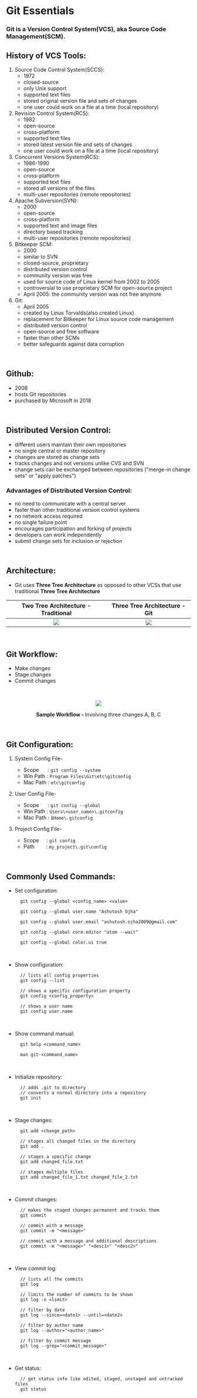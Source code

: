 # Git Essentials

### Git is a Version Control System(VCS), aka Source Code Management(SCM).

## History of VCS Tools:

1. Source Code Control System(SCCS):
    - 1972
    - closed-source
    - only Unix support
    - supported text files
    - stored original version file and sets of changes
    - one user could work on a file at a time (local repository)
2. Revision Control System(RCS):
    - 1982
    - open-source
    - cross-platform
    - supported text files
    - stored latest version file and sets of changes
    - one user could work on a file at a time (local repository)
3. Concurrent Versions System(RCS):
    - 1986-1990
    - open-source
    - cross-platform
    - supported text files
    - stored all versions of the files
    - multi-user repositories (remote repositories)
4. Apache Subversion(SVN):
    - 2000
    - open-source
    - cross-platform
    - supported text and image files
    - directory based tracking
    - multi-user repositories (remote repositories)
5. Bitkeeper SCM:
    - 2000
    - similar to SVN
    - closed-source, proprietary
    - distributed version control
    - community version was free
    - used for source code of Linux kernel from 2002 to 2005
    - controversial to use proprietary SCM for open-source project
    - April 2005: the community version was not free anymore
6. Git:
    - April 2005
    - created by Linus Torvalds(also created Linux)
    - replacement for Bitkeeper for Linux source code management
    - distributed version control
    - open-source and free software
    - faster than other SCMs
    - better safeguards against data corruption

<br>

## Github:
- 2008
- hosts Git repositories
- purchased by Microsoft in 2018

<br>

## Distributed Version Control:
- different users maintain their own repositories
- no single central or master repository
- changes are stored as change sets
- tracks changes and not versions unlike CVS and SVN
- change sets can be exchanged between repositories ("merge-in change sets" or "apply patches")

### Advantages of Distributed Version Control:
- no need to communicate with a central server
- faster than other traditional version control systems
- no network access required
- no single failure point
- encourages participation and forking of projects
- developers can work independently
- submit change sets for inclusion or rejection

<br>

## Architecture:

- Git uses **Three Tree Architecture** as opposed to other VCSs that use traditional **Three Tree Architecture**

Two Tree Architecture - Traditional        |  Three Tree Architecture - Git
:-----------------------------------------:|:-----------------------------------------:
![](images/two-tree-architecture.png)      |  ![](images/three-tier-architecture.png)

<br>

## Git Workflow:

- Make changes
- Stage changes
- Commit changes

<br>
<p align="center">
    <image src="images/git-workflow.gif">
</p>
<p align="center">
    <b>Sample Workflow - </b>Involving three changes A, B, C
</p>
<br>

## Git Configuration:

1. System Config File-
    - Scope&nbsp;&nbsp;&nbsp;&nbsp;&nbsp;&nbsp;:&nbsp;`git config --system`
    - Win Path&nbsp;:&nbsp;`Program Files\Git\etc\gitconfig`
    - Mac Path&nbsp;:&nbsp;`etc\gitconfig`

2. User Config File-
    - Scope&nbsp;&nbsp;&nbsp;&nbsp;&nbsp;&nbsp;:&nbsp;`git config --global`
    - Win Path&nbsp;:&nbsp;`Users\<user_name>\.gitconfig`
    - Mac Path&nbsp;:&nbsp;`$Home\.gitconfig`

3. Project Config File-
    - Scope&nbsp;&nbsp;&nbsp;&nbsp;&nbsp;:&nbsp;`git config`
    - Path&nbsp;&nbsp;&nbsp;&nbsp;&nbsp;&nbsp;&nbsp;&nbsp;:&nbsp;`my_project\.git\config`

<br>

## Commonly Used Commands:

- Set configuration:
    
        git config --global <config_name> <value>

        git config --global user.name "Ashutosh Ojha"

        git config --global user.email "ashutosh.ojha2009@gmail.com"

        git config --global core.editor "atom --wait"
    
        git config --global color.ui true

<br>

- Show configuration:
    
        // lists all config properties
        git config --list

        // shows a specific configuration property
        git config <config_property>

        // shows a user name
        git config user.name

<br>

- Show command manual:
    
        git help <command_name>

        man git-<command_name>

<br>

- Initialize repository:
    
        // adds .git to directory
        // converts a normal directory into a repository
        git init 

<br>

- Stage changes:
    
        git add <change_path>

        // stages all changed files in the directory
        git add .

        // stages a specific change
        git add changed_file.txt 

        // stages multiple files
        git add changed_file_1.txt changed_file_2.txt

<br>

- Commit changes:

        // makes the staged changes permanent and tracks them
        git commit

        // commit with a message
        git commit -m "<message>"

        // commit with a message and additional descriptions
        git commit -m "<message>" "<desc1>" "<desc2>"

<br>

- View commit log:

        // lists all the commits
        git log

        // limits the number of commits to be shown
        git log -n <limit>

        // filter by date
        git log --since=<date1> --until=<date2>
    
        // filter by author name
        git log --author="<author_name>"

        // filter by commit message
        git log --grep="<commit_message>"

<br>

- Get status:
    
        // get status info like edited, staged, unstaged and untracked files
        git status

<br>
